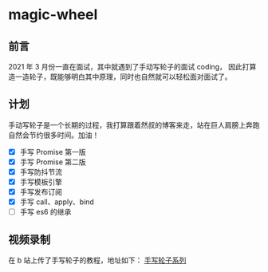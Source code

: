 # magic-wheel

## 前言

2021 年 3 月份一直在面试，其中就遇到了手动写轮子的面试 coding， 因此打算造一造轮子，既能够明白其中原理，同时也自然就可以轻松面对面试了。

## 计划

手动写轮子是一个长期的过程，我打算跟着然叔的博客来走，站在巨人肩膀上奔跑自然会节约很多时间。加油！

- [x] 手写 Promise 第一版
- [x] 手写 Promise 第二版
- [x] 手写防抖节流
- [x] 手写模板引擎
- [x] 手写发布订阅
- [x] 手写 call、apply、bind
- [ ] 手写 es6 的继承

## 视频录制

在 b 站上传了手写轮子的教程，地址如下：
[手写轮子系列](https://space.bilibili.com/1886509243)
